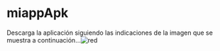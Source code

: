 # miappApk
Descarga la aplicación siguiendo las indicaciones de la imagen que se muestra a continuación...![red](https://github.com/Nikrovikey/miappApk/assets/134122438/3edd3763-cd0b-49d2-b217-2ad2ed3ce822)
